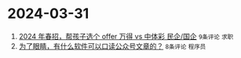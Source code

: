 # 2024-03-31

1. [2024 年春招，帮孩子选个 offer 万得 vs 中体彩 民企/国企](https://www.v2ex.com/t/1028501) `9条评论` `求职`
1. [为了眼睛，有什么软件可以口读公众号文章的？](https://www.v2ex.com/t/1028497) `8条评论` `程序员`
